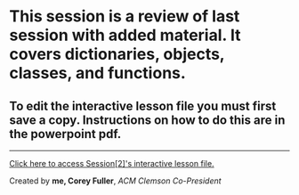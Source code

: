 # This session is a review of last session with added material. It covers dictionaries, objects, classes, and functions.
## To edit the interactive lesson file you must first save a copy. Instructions on how to do this are in the powerpoint pdf.
_______

[Click here to access Session[2]'s interactive lesson file.](https://colab.research.google.com/drive/1BbvLgFapVIYAayD3xs3-XLEvnpBz5SgR)

Created by **me, Corey Fuller**, *ACM Clemson Co-President*

